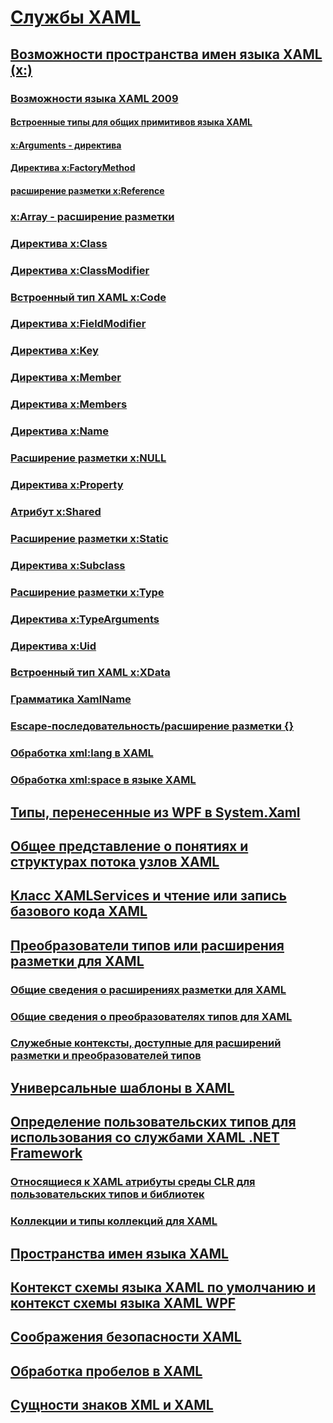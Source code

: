 # [Службы XAML](index.md)
## [Возможности пространства имен языка XAML (x:)](xaml-namespace-x-language-features.md)
### [Возможности языка XAML 2009](xaml-2009-language-features.md)
#### [Встроенные типы для общих примитивов языка XAML](built-in-types-for-common-xaml-language-primitives.md)
#### [x:Arguments - директива](x-arguments-directive.md)
#### [Директива x:FactoryMethod](x-factorymethod-directive.md)
#### [расширение разметки x:Reference](x-reference-markup-extension.md)
### [x:Array - расширение разметки](x-array-markup-extension.md)
### [Директива x:Class](x-class-directive.md)
### [Директива x:ClassModifier](x-classmodifier-directive.md)
### [Встроенный тип XAML x:Code](x-code-intrinsic-xaml-type.md)
### [Директива x:FieldModifier](x-fieldmodifier-directive.md)
### [Директива x:Key](x-key-directive.md)
### [Директива x:Member](x-member-directive.md)
### [Директива x:Members](x-members-directive.md)
### [Директива x:Name](x-name-directive.md)
### [Расширение разметки x:NULL](x-null-markup-extension.md)
### [Директива x:Property](x-property-directive.md)
### [Атрибут x:Shared](x-shared-attribute.md)
### [Расширение разметки x:Static](x-static-markup-extension.md)
### [Директива x:Subclass](x-subclass-directive.md)
### [Расширение разметки x:Type](x-type-markup-extension.md)
### [Директива x:TypeArguments](x-typearguments-directive.md)
### [Директива x:Uid](x-uid-directive.md)
### [Встроенный тип XAML x:XData](x-xdata-intrinsic-xaml-type.md)
### [Грамматика XamlName](xamlname-grammar.md)
### [Escape-последовательность/расширение разметки {}](escape-sequence-markup-extension.md)
### [Обработка xml:lang в XAML](xml-lang-handling-in-xaml.md)
### [Обработка xml:space в языке XAML](xml-space-handling-in-xaml.md)
## [Типы, перенесенные из WPF в System.Xaml](types-migrated-from-wpf-to-system-xaml.md)
## [Общее представление о понятиях и структурах потока узлов XAML](understanding-xaml-node-stream-structures-and-concepts.md)
## [Класс XAMLServices и чтение или запись базового кода XAML](xamlservices-class-and-basic-xaml-reading-or-writing.md)
## [Преобразователи типов или расширения разметки для XAML](type-converters-and-markup-extensions-for-xaml.md)
### [Общие сведения о расширениях разметки для XAML](markup-extensions-for-xaml-overview.md)
### [Общие сведения о преобразователях типов для XAML](type-converters-for-xaml-overview.md)
### [Служебные контексты, доступные для расширений разметки и преобразователей типов](service-contexts-available-to-type-converters-and-markup-extensions.md)
## [Универсальные шаблоны в XAML](generics-in-xaml.md)
## [Определение пользовательских типов для использования со службами XAML .NET Framework](defining-custom-types-for-use-with-net-framework-xaml-services.md)
### [Относящиеся к XAML атрибуты среды CLR для пользовательских типов и библиотек](xaml-related-clr-attributes-for-custom-types-and-libraries.md)
### [Коллекции и типы коллекций для XAML](collections-and-collection-types-for-xaml.md)
## [Пространства имен языка XAML](xaml-namespaces-for-net-framework-xaml-services.md)
## [Контекст схемы языка XAML по умолчанию и контекст схемы языка XAML WPF](default-xaml-schema-context-and-wpf-xaml-schema-context.md)
## [Соображения безопасности XAML](xaml-security-considerations.md)
## [Обработка пробелов в XAML](whitespace-processing-in-xaml.md)
## [Сущности знаков XML и XAML](xml-character-entities-and-xaml.md)
